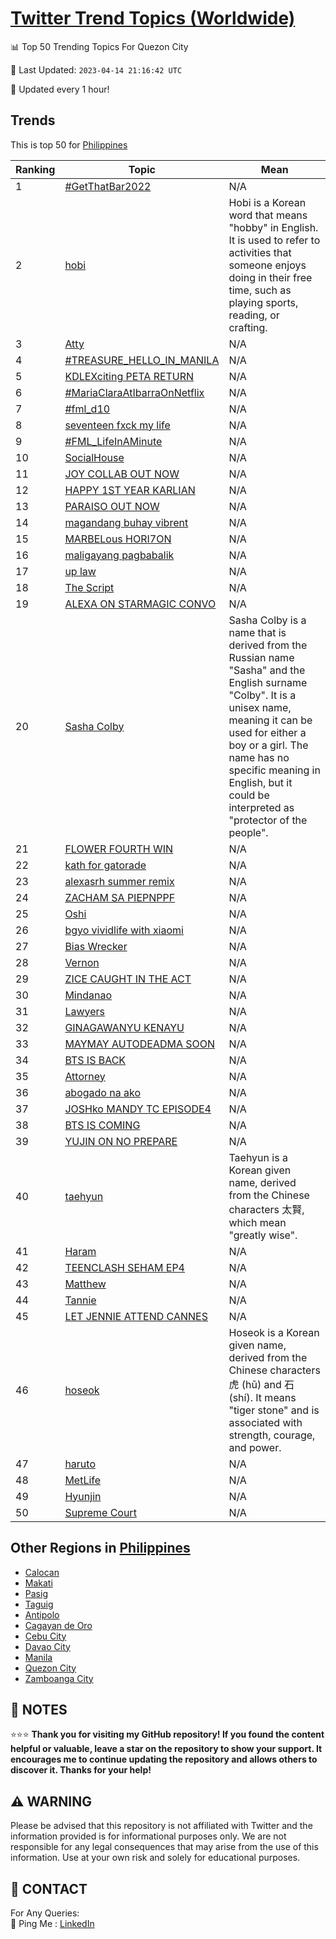 [Twitter Trend Topics (Worldwide)](https://github.com/ErcinDedeoglu/Twitter-Trend-Topics)
==========


📊 Top 50 Trending Topics For Quezon City

📆 Last Updated: `2023-04-14 21:16:42 UTC`

🔧 Updated every 1 hour!


## Trends

This is top 50 for [Philippines](</Philippines>)

| Ranking | Topic | Mean |
| ------- | ------------ | ------------ |
| 1 | [#GetThatBar2022](http://twitter.com/search?q=%23GetThatBar2022) | N/A |
| 2 | [hobi](http://twitter.com/search?q=hobi) | Hobi is a Korean word that means "hobby" in English. It is used to refer to activities that someone enjoys doing in their free time, such as playing sports, reading, or crafting. |
| 3 | [Atty](http://twitter.com/search?q=Atty) | N/A |
| 4 | [#TREASURE_HELLO_IN_MANILA](http://twitter.com/search?q=%23TREASURE_HELLO_IN_MANILA) | N/A |
| 5 | [KDLEXciting PETA RETURN](http://twitter.com/search?q=KDLEXciting+PETA+RETURN) | N/A |
| 6 | [#MariaClaraAtIbarraOnNetflix](http://twitter.com/search?q=%23MariaClaraAtIbarraOnNetflix) | N/A |
| 7 | [#fml_d10](http://twitter.com/search?q=%23fml_d10) | N/A |
| 8 | [seventeen fxck my life](http://twitter.com/search?q=seventeen+fxck+my+life) | N/A |
| 9 | [#FML_LifeInAMinute](http://twitter.com/search?q=%23FML_LifeInAMinute) | N/A |
| 10 | [SocialHouse](http://twitter.com/search?q=SocialHouse) | N/A |
| 11 | [JOY COLLAB OUT NOW](http://twitter.com/search?q=JOY+COLLAB+OUT+NOW) | N/A |
| 12 | [HAPPY 1ST YEAR KARLIAN](http://twitter.com/search?q=HAPPY+1ST+YEAR+KARLIAN) | N/A |
| 13 | [PARAISO OUT NOW](http://twitter.com/search?q=PARAISO+OUT+NOW) | N/A |
| 14 | [magandang buhay vibrent](http://twitter.com/search?q=magandang+buhay+vibrent) | N/A |
| 15 | [MARBELous HORI7ON](http://twitter.com/search?q=MARBELous+HORI7ON) | N/A |
| 16 | [maligayang pagbabalik](http://twitter.com/search?q=maligayang+pagbabalik) | N/A |
| 17 | [up law](http://twitter.com/search?q=up+law) | N/A |
| 18 | [The Script](http://twitter.com/search?q=The+Script) | N/A |
| 19 | [ALEXA ON STARMAGIC CONVO](http://twitter.com/search?q=ALEXA+ON+STARMAGIC+CONVO) | N/A |
| 20 | [Sasha Colby](http://twitter.com/search?q=Sasha+Colby) | Sasha Colby is a name that is derived from the Russian name "Sasha" and the English surname "Colby". It is a unisex name, meaning it can be used for either a boy or a girl. The name has no specific meaning in English, but it could be interpreted as "protector of the people". |
| 21 | [FLOWER FOURTH WIN](http://twitter.com/search?q=FLOWER+FOURTH+WIN) | N/A |
| 22 | [kath for gatorade](http://twitter.com/search?q=kath+for+gatorade) | N/A |
| 23 | [alexasrh summer remix](http://twitter.com/search?q=alexasrh+summer+remix) | N/A |
| 24 | [ZACHAM SA PIEPNPPF](http://twitter.com/search?q=ZACHAM+SA+PIEPNPPF) | N/A |
| 25 | [Oshi](http://twitter.com/search?q=Oshi) | N/A |
| 26 | [bgyo vividlife with xiaomi](http://twitter.com/search?q=bgyo+vividlife+with+xiaomi) | N/A |
| 27 | [Bias Wrecker](http://twitter.com/search?q=Bias+Wrecker) | N/A |
| 28 | [Vernon](http://twitter.com/search?q=Vernon) | N/A |
| 29 | [ZICE CAUGHT IN THE ACT](http://twitter.com/search?q=ZICE+CAUGHT+IN+THE+ACT) | N/A |
| 30 | [Mindanao](http://twitter.com/search?q=Mindanao) | N/A |
| 31 | [Lawyers](http://twitter.com/search?q=Lawyers) | N/A |
| 32 | [GINAGAWANYU KENAYU](http://twitter.com/search?q=GINAGAWANYU+KENAYU) | N/A |
| 33 | [MAYMAY AUTODEADMA SOON](http://twitter.com/search?q=MAYMAY+AUTODEADMA+SOON) | N/A |
| 34 | [BTS IS BACK](http://twitter.com/search?q=BTS+IS+BACK) | N/A |
| 35 | [Attorney](http://twitter.com/search?q=Attorney) | N/A |
| 36 | [abogado na ako](http://twitter.com/search?q=abogado+na+ako) | N/A |
| 37 | [JOSHko MANDY TC EPISODE4](http://twitter.com/search?q=JOSHko+MANDY+TC+EPISODE4) | N/A |
| 38 | [BTS IS COMING](http://twitter.com/search?q=BTS+IS+COMING) | N/A |
| 39 | [YUJIN ON NO PREPARE](http://twitter.com/search?q=YUJIN+ON+NO+PREPARE) | N/A |
| 40 | [taehyun](http://twitter.com/search?q=taehyun) | Taehyun is a Korean given name, derived from the Chinese characters 太賢, which mean "greatly wise". |
| 41 | [Haram](http://twitter.com/search?q=Haram) | N/A |
| 42 | [TEENCLASH SEHAM EP4](http://twitter.com/search?q=TEENCLASH+SEHAM+EP4) | N/A |
| 43 | [Matthew](http://twitter.com/search?q=Matthew) | N/A |
| 44 | [Tannie](http://twitter.com/search?q=Tannie) | N/A |
| 45 | [LET JENNIE ATTEND CANNES](http://twitter.com/search?q=LET+JENNIE+ATTEND+CANNES) | N/A |
| 46 | [hoseok](http://twitter.com/search?q=hoseok) | Hoseok is a Korean given name, derived from the Chinese characters 虎 (hǔ) and 石 (shí). It means "tiger stone" and is associated with strength, courage, and power. |
| 47 | [haruto](http://twitter.com/search?q=haruto) | N/A |
| 48 | [MetLife](http://twitter.com/search?q=MetLife) | N/A |
| 49 | [Hyunjin](http://twitter.com/search?q=Hyunjin) | N/A |
| 50 | [Supreme Court](http://twitter.com/search?q=Supreme+Court) | N/A |



## Other Regions in [Philippines](</Philippines>)

* [Calocan](</Philippines/Calocan.md>)
* [Makati](</Philippines/Makati.md>)
* [Pasig](</Philippines/Pasig.md>)
* [Taguig](</Philippines/Taguig.md>)
* [Antipolo](</Philippines/Antipolo.md>)
* [Cagayan de Oro](</Philippines/Cagayan de Oro.md>)
* [Cebu City](</Philippines/Cebu City.md>)
* [Davao City](</Philippines/Davao City.md>)
* [Manila](</Philippines/Manila.md>)
* [Quezon City](</Philippines/Quezon City.md>)
* [Zamboanga City](</Philippines/Zamboanga City.md>)



## 📝 NOTES

⭐⭐⭐ **Thank you for visiting my GitHub repository! If you found the content helpful or valuable, leave a star on the repository to show your support. It encourages me to continue updating the repository and allows others to discover it. Thanks for your help!**


## ⚠️ WARNING

Please be advised that this repository is not affiliated with Twitter and the information provided is for informational purposes only. We are not responsible for any legal consequences that may arise from the use of this information. Use at your own risk and solely for educational purposes.


## 📨 CONTACT

 For Any Queries:  
            🏓 Ping Me : [LinkedIn](https://www.linkedin.com/in/ercindedeoglu/)
